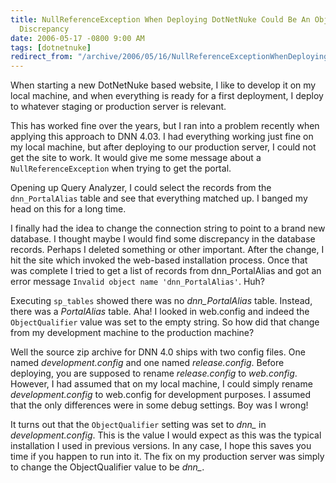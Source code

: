 ```yaml
---
title: NullReferenceException When Deploying DotNetNuke Could Be An ObjectQualifier
  Discrepancy
date: 2006-05-17 -0800 9:00 AM
tags: [dotnetnuke]
redirect_from: "/archive/2006/05/16/NullReferenceExceptionWhenDeployingDotNetNukeCouldBeAnObjectQualifierDiscrepancy.aspx/"
---
```


When starting a new DotNetNuke based website, I like to develop it on my
local machine, and when everything is ready for a first deployment, I
deploy to whatever staging or production server is relevant.

This has worked fine over the years, but I ran into a problem recently
when applying this approach to DNN 4.03. I had everything working just
fine on my local machine, but after deploying to our production server,
I could not get the site to work. It would give me some message about a
`NullReferenceException` when trying to get the portal.

Opening up Query Analyzer, I could select the records from the
`dnn_PortalAlias` table and see that everything matched up. I banged my
head on this for a long time.

I finally had the idea to change the connection string to point to a
brand new database. I thought maybe I would find some discrepancy in the
database records. Perhaps I deleted something or other important. After
the change, I hit the site which invoked the web-based installation
process. Once that was complete I tried to get a list of records from
dnn_PortalAlias and got an error message
`Invalid object name 'dnn_PortalAlias'`. Huh?

Executing `sp_tables` showed there was no *dnn_PortalAlias* table.
Instead, there was a *PortalAlias* table. Aha! I looked in web.config
and indeed the `ObjectQualifier` value was set to the empty string. So
how did that change from my development machine to the production
machine?

Well the source zip archive for DNN 4.0 ships with two config files. One
named *development.config* and one named *release.config*. Before
deploying, you are supposed to rename *release.config* to *web.config*.
However, I had assumed that on my local machine, I could simply rename
*development.config* to web.config for development purposes. I assumed
that the only differences were in some debug settings. Boy was I wrong!

It turns out that the `ObjectQualifier` setting was set to *dnn_* in
*development.config*. This is the value I would expect as this was the
typical installation I used in previous versions. In any case, I hope
this saves you time if you happen to run into it. The fix on my
production server was simply to change the ObjectQualifier value to be
*dnn_*.

